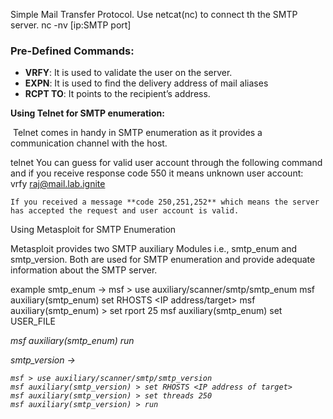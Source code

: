 Simple Mail Transfer Protocol.
Use netcat(nc) to connect th the SMTP server.
nc -nv [ip:SMTP port]

### Pre-Defined Commands:

-   **VRFY**: It is used to validate the user on the server.
-   **EXPN**: It is used to find the delivery address of mail aliases
-   **RCPT TO**: It points to the recipient’s address.

**Using Telnet for SMTP enumeration:**

 Telnet comes in handy in SMTP enumeration as it provides a communication channel with the host. 

 telnet <ip> <port >
	You can guess for valid user account through the following command and if you receive response code 550 it means unknown user account:
		vrfy raj@mail.lab.ignite
	
	If you received a message **code 250,251,252** which means the server has accepted the request and user account is valid.

Using Metasploit for SMTP Enumeration

Metasploit provides two SMTP auxiliary Modules i.e., smtp_enum and smtp_version. Both are used for SMTP enumeration and provide adequate information about the SMTP server. 

example smtp_enum ->
	msf > use auxiliary/scanner/smtp/smtp_enum 
	msf auxiliary(smtp_enum) set RHOSTS <IP address/target>
	msf auxiliary(smtp_enum) > set rport 25
	msf auxiliary(smtp_enum) set USER_FILE <address of file>
	msf auxiliary(smtp_enum) run

smtp_version ->

	msf > use auxiliary/scanner/smtp/smtp_version
	msf auxiliary(smtp_version) > set RHOSTS <IP address of target>
	msf auxiliary(smtp_version) > set threads 250
	msf auxiliary(smtp_version) > run